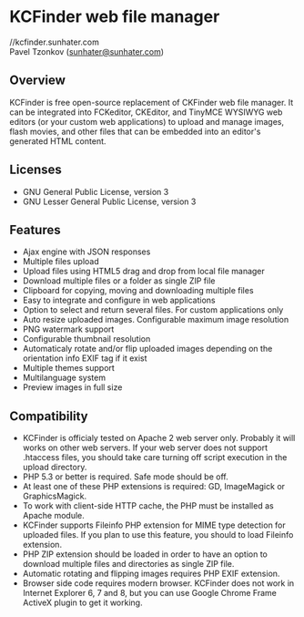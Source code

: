# KCFinder web file manager
//kcfinder.sunhater.com  
Pavel Tzonkov (sunhater@sunhater.com)

## Overview
KCFinder is free open-source replacement of CKFinder web file manager. It can be integrated into FCKeditor, CKEditor, and TinyMCE WYSIWYG web editors (or your custom web applications) to upload and manage images, flash movies, and other files that can be embedded into an editor's generated HTML content.

## Licenses
* GNU General Public License, version 3
* GNU Lesser General Public License, version 3

## Features
* Ajax engine with JSON responses
* Multiple files upload
* Upload files using HTML5 drag and drop from local file manager
* Download multiple files or a folder as single ZIP file
* Clipboard for copying, moving and downloading multiple files
* Easy to integrate and configure in web applications
* Option to select and return several files. For custom applications only
* Auto resize uploaded images. Configurable maximum image resolution
* PNG watermark support
* Configurable thumbnail resolution
* Automaticaly rotate and/or flip uploaded images depending on the orientation info EXIF tag if it exist
* Multiple themes support
* Multilanguage system
* Preview images in full size

## Compatibility
* KCFinder is officialy tested on Apache 2 web server only. Probably it will works on other web servers. If your web server does not support .htaccess files, you should take care turning off script execution in the upload directory.
* PHP 5.3 or better is required. Safe mode should be off.
* At least one of these PHP extensions is required: GD, ImageMagick or GraphicsMagick.
* To work with client-side HTTP cache, the PHP must be installed as Apache module.
* KCFinder supports Fileinfo PHP extension for MIME type detection for uploaded files. If you plan to use this feature, you should to load Fileinfo extension.
* PHP ZIP extension should be loaded in order to have an option to download multiple files and directories as single ZIP file.
* Automatic rotating and flipping images requires PHP EXIF extension.
* Browser side code requires modern browser. KCFinder does not work in Internet Explorer 6, 7 and 8, but you can use Google Chrome Frame ActiveX plugin to get it working.
